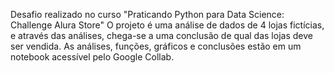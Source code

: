 Desafio realizado no curso "Praticando Python para Data Science: Challenge Alura Store"
O projeto é uma análise de dados de 4 lojas fictícias, e através das análises, chega-se a uma conclusão de qual das lojas deve ser vendida.
As análises, funções, gráficos e conclusões estão em um notebook acessível pelo Google Collab.
